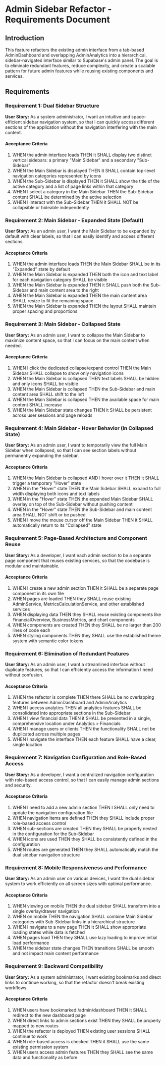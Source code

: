 # Admin Sidebar Refactor - Requirements Document

## Introduction

This feature refactors the existing admin interface from a tab-based AdminDashboard and overlapping AdminAnalytics into a hierarchical, sidebar-navigated interface similar to Supabase's admin panel. The goal is to eliminate redundant features, reduce complexity, and create a scalable pattern for future admin features while reusing existing components and services.

## Requirements

### Requirement 1: Dual Sidebar Structure

**User Story:** As a system administrator, I want an intuitive and space-efficient sidebar navigation system, so that I can quickly access different sections of the application without the navigation interfering with the main content.

#### Acceptance Criteria

1. WHEN the admin interface loads THEN it SHALL display two distinct vertical sidebars: a primary "Main Sidebar" and a secondary "Sub-Sidebar"
2. WHEN the Main Sidebar is displayed THEN it SHALL contain top-level navigation categories represented by icons
3. WHEN the Sub-Sidebar is displayed THEN it SHALL show the title of the active category and a list of page links within that category
4. WHEN I select a category in the Main Sidebar THEN the Sub-Sidebar content SHALL be determined by the active selection
5. WHEN I interact with the Sub-Sidebar THEN it SHALL NOT be collapsible or hideable independently

### Requirement 2: Main Sidebar - Expanded State (Default)

**User Story:** As an admin user, I want the Main Sidebar to be expanded by default with clear labels, so that I can easily identify and access different sections.

#### Acceptance Criteria

1. WHEN the admin interface loads THEN the Main Sidebar SHALL be in its "Expanded" state by default
2. WHEN the Main Sidebar is expanded THEN both the icon and text label for each navigation category SHALL be visible
3. WHEN the Main Sidebar is expanded THEN it SHALL push both the Sub-Sidebar and main content area to the right
4. WHEN the Main Sidebar is expanded THEN the main content area SHALL resize to fit the remaining space
5. WHEN the Main Sidebar is expanded THEN the layout SHALL maintain proper spacing and proportions

### Requirement 3: Main Sidebar - Collapsed State

**User Story:** As an admin user, I want to collapse the Main Sidebar to maximize content space, so that I can focus on the main content when needed.

#### Acceptance Criteria

1. WHEN I click the dedicated collapse/expand control THEN the Main Sidebar SHALL collapse to show only navigation icons
2. WHEN the Main Sidebar is collapsed THEN text labels SHALL be hidden and only icons SHALL be visible
3. WHEN the Main Sidebar is collapsed THEN the Sub-Sidebar and main content area SHALL shift to the left
4. WHEN the Main Sidebar is collapsed THEN the available space for main content SHALL increase
5. WHEN the Main Sidebar state changes THEN it SHALL be persistent across user sessions and page reloads

### Requirement 4: Main Sidebar - Hover Behavior (in Collapsed State)

**User Story:** As an admin user, I want to temporarily view the full Main Sidebar when collapsed, so that I can see section labels without permanently expanding the sidebar.

#### Acceptance Criteria

1. WHEN the Main Sidebar is collapsed AND I hover over it THEN it SHALL trigger a temporary "Hover" state
2. WHEN in the "Hover" state THEN the Main Sidebar SHALL expand to full width displaying both icons and text labels
3. WHEN in the "Hover" state THEN the expanded Main Sidebar SHALL overlay on top of the Sub-Sidebar without pushing content
4. WHEN in the "Hover" state THEN the Sub-Sidebar and main content area SHALL NOT shift or be pushed
5. WHEN I move the mouse cursor off the Main Sidebar THEN it SHALL automatically return to its "Collapsed" state

### Requirement 5: Page-Based Architecture and Component Reuse

**User Story:** As a developer, I want each admin section to be a separate page component that reuses existing services, so that the codebase is modular and maintainable.

#### Acceptance Criteria

1. WHEN I create a new admin section THEN it SHALL be a separate page component in its own file
2. WHEN pages are loaded THEN they SHALL reuse existing AdminService, MetricsCalculationService, and other established services
3. WHEN displaying data THEN they SHALL reuse existing components like FinancialOverview, BusinessMetrics, and chart components
4. WHEN components are created THEN they SHALL be no larger than 200 lines of code each
5. WHEN styling components THEN they SHALL use the established theme system with semantic color tokens

### Requirement 6: Elimination of Redundant Features

**User Story:** As an admin user, I want a streamlined interface without duplicate features, so that I can efficiently access the information I need without confusion.

#### Acceptance Criteria

1. WHEN the refactor is complete THEN there SHALL be no overlapping features between AdminDashboard and AdminAnalytics
2. WHEN I access analytics THEN all analytics features SHALL be consolidated into appropriate sections in the Sub-Sidebar
3. WHEN I view financial data THEN it SHALL be presented in a single, comprehensive location under Analytics > Financials
4. WHEN I manage users or clients THEN the functionality SHALL not be duplicated across multiple pages
5. WHEN I navigate the interface THEN each feature SHALL have a clear, single location

### Requirement 7: Navigation Configuration and Role-Based Access

**User Story:** As a developer, I want a centralized navigation configuration with role-based access control, so that I can easily manage admin sections and security.

#### Acceptance Criteria

1. WHEN I need to add a new admin section THEN I SHALL only need to update the navigation configuration file
2. WHEN navigation items are defined THEN they SHALL include proper role-based access control
3. WHEN sub-sections are created THEN they SHALL be properly nested in the configuration for the Sub-Sidebar
4. WHEN icons are used THEN they SHALL be consistently defined in the configuration
5. WHEN routes are generated THEN they SHALL automatically match the dual sidebar navigation structure

### Requirement 8: Mobile Responsiveness and Performance

**User Story:** As an admin user on various devices, I want the dual sidebar system to work efficiently on all screen sizes with optimal performance.

#### Acceptance Criteria

1. WHEN viewing on mobile THEN the dual sidebar SHALL transform into a single overlay/drawer navigation
2. WHEN on mobile THEN the navigation SHALL combine Main Sidebar categories with Sub-Sidebar links in a hierarchical structure
3. WHEN I navigate to a new page THEN it SHALL show appropriate loading states while data is fetched
4. WHEN pages load THEN they SHALL use lazy loading to improve initial load performance
5. WHEN the sidebar state changes THEN transitions SHALL be smooth and not impact main content performance

### Requirement 9: Backward Compatibility

**User Story:** As a system administrator, I want existing bookmarks and direct links to continue working, so that the refactor doesn't break existing workflows.

#### Acceptance Criteria

1. WHEN users have bookmarked /admin/dashboard THEN it SHALL redirect to the new dashboard page
2. WHEN direct links to admin sections exist THEN they SHALL be properly mapped to new routes
3. WHEN the refactor is deployed THEN existing user sessions SHALL continue to work
4. WHEN role-based access is checked THEN it SHALL use the same existing permission system
5. WHEN users access admin features THEN they SHALL see the same data and functionality as before